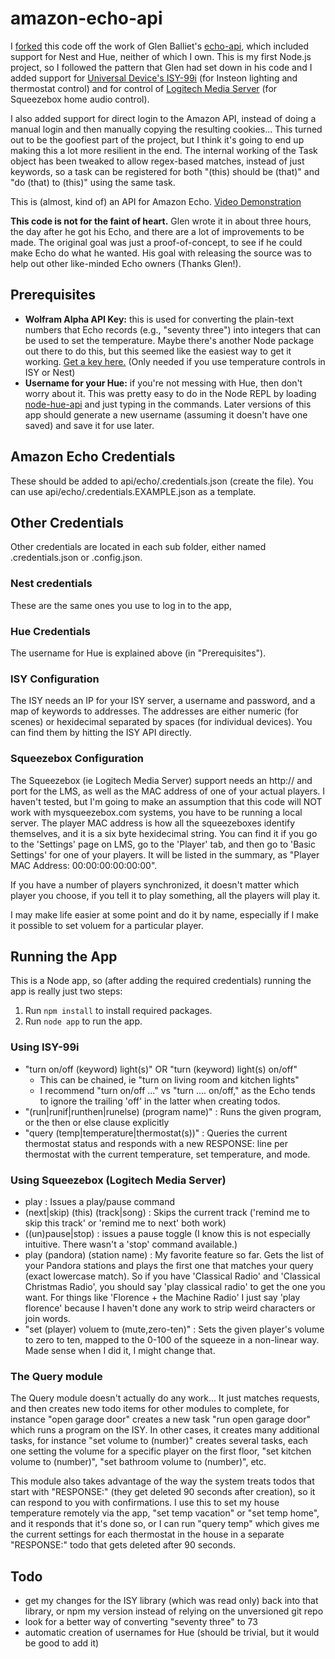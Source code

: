 # amazon-echo-api

I [forked][github-jpelzer] this code off the work of Glen Balliet's [echo-api][github-source], which included support 
for Nest and Hue, neither of which I own. This is my first Node.js project, so I followed the pattern that Glen had set 
down in his code and I added support for [Universal Device's ISY-99i][isy99i] (for Insteon lighting and thermostat 
control) and for control of [Logitech Media Server][lms] (for Squeezebox home audio control).

I also added support for direct login to the Amazon API, instead of doing a manual login and then manually copying the
resulting cookies... This turned out to be the goofiest part of the project, but I think it's going to end up making
this a lot more resilient in the end. The internal working of the Task object has been tweaked to allow regex-based 
matches, instead of just keywords, so a task can be registered for both "(this) should be (that)" and "do (that) to 
(this)" using the same task. 

This is (almost, kind of) an API for Amazon Echo. [Video Demonstration][youtube]

**This code is not for the faint of heart.** Glen wrote it in about three
hours, the day after he got his Echo, and there are a lot of
improvements to be made. The original goal was just a
proof-of-concept, to see if he could make Echo do what he wanted. His
goal with releasing the source was to help out other like-minded Echo
owners (Thanks Glen!).

## Prerequisites

- **Wolfram Alpha API Key:** this is used for converting the
  plain-text numbers that Echo records (e.g., "seventy three") into
  integers that can be used to set the temperature. Maybe there's
  another Node package out there to do this, but this seemed like the
  easiest way to get it working. [Get a key here.][wolfram] (Only needed
  if you use temperature controls in ISY or Nest)
- **Username for your Hue:** if you're not messing with Hue, then
  don't worry about it. This was pretty easy to do in the Node REPL by
  loading [node-hue-api][hue-api] and just typing in the
  commands. Later versions of this app should generate a new username
  (assuming it doesn't have one saved) and save it for use later.

## Amazon Echo Credentials

These should be added to api/echo/.credentials.json (create the file). You can use api/echo/.credentials.EXAMPLE.json as
a template.

## Other Credentials

Other credentials are located in each sub folder, either named .credentials.json or .config.json. 

### Nest credentials 
These are the same ones you use to log in to the app, 

### Hue Credentials 
The username for Hue is explained above (in "Prerequisites").

### ISY Configuration
The ISY needs an IP for your ISY server, a username and password, and a map of keywords to addresses. The addresses are 
either numeric (for scenes) or hexidecimal separated by spaces (for individual devices). You can find them by hitting 
the ISY API directly. 

### Squeezebox Configuration
The Squeezebox (ie Logitech Media Server) support needs an http://<ip> and port for the LMS, as well as the MAC address
of one of your actual players. I haven't tested, but I'm going to make an assumption that this code will NOT work with 
mysqueezebox.com systems, you have to be running a local server. The player MAC address is how all the squeezeboxes 
identify themselves, and it is a six byte hexidecimal string. You can find it if you go to the 'Settings' page on LMS, 
go to the 'Player' tab, and then go to 'Basic Settings' for one of your players. It will be listed in the summary, as 
"Player MAC Address: 00:00:00:00:00:00". 

If you have a number of players synchronized, it doesn't matter which player you choose, if you tell it to play something,
all the players will play it.

I may make life easier at some point and do it by name, especially if I make it possible to set voluem for a particular 
player.

## Running the App

This is a Node app, so (after adding the required credentials) running
the app is really just two steps:

1. Run `npm install` to install required packages.
1. Run `node app` to run the app.

### Using ISY-99i
* "turn on/off (keyword) light(s)" OR "turn (keyword) light(s) on/off"
  * This can be chained, ie "turn on living room and kitchen lights"
  * I recommend "turn on/off ..." vs "turn .... on/off," as the Echo tends to ignore the trailing 'off' in the latter when creating todos.
* "(run|runif|runthen|runelse) (program name)" : Runs the given program, or the then or else clause explicitly
* "query (temp|temperature|thermostat(s))" : Queries the current thermostat status and responds with a new RESPONSE: line per
thermostat with the current temperature, set temperature, and mode.

### Using Squeezebox (Logitech Media Server)
* play : Issues a play/pause command
* (next|skip) (this) (track|song) : Skips the current track ('remind me to skip this track' or 'remind me to next' both work)
* ((un)pause|stop) : issues a pause toggle (I know this is not especially intuitive. There wasn't a 'stop' command available.)
* play (pandora) (station name) : My favorite feature so far. Gets the list of your Pandora stations and plays the first 
one that matches your query (exact lowercase match). So if you have 'Classical Radio' and 'Classical Christmas Radio', you 
should say 'play classical radio' to get the one you want. For things like 'Florence + the Machine Radio' I just say 
'play florence' because I haven't done any work to strip weird characters or join words.
* "set (player) voluem to (mute,zero-ten)" : Sets the given player's volume to zero to ten, mapped to the 0-100 of the 
squeeze in a non-linear way. Made sense when I did it, I might change that.

### The Query module
The Query module doesn't actually do any work... It just matches requests, and then creates new todo items for other modules
to complete, for instance "open garage door" creates a new task "run open garage door" which runs a program on the ISY. In 
other cases, it creates many additional tasks, for instance "set volume to (number)" creates several tasks, each one setting
the volume for a specific player on the first floor, "set kitchen volume to (number)", "set bathroom volume to (number)", etc.

This module also takes advantage of the way the system treats todos that start with "RESPONSE:" (they get deleted 90 seconds
after creation), so it can respond to you with confirmations. I use this to set my house temperature remotely via the app,
"set temp vacation" or "set temp home", and it responds that it's done so, or I can run "query temp" which gives me the 
current settings for each thermostat in the house in a separate "RESPONSE:" todo that gets deleted after 90 seconds.

## Todo

- get my changes for the ISY library (which was read only) back into that library, or npm my version instead of relying
on the unversioned git repo
- look for a better way of converting "seventy three" to 73
- automatic creation of usernames for Hue (should be trivial, but it
  would be good to add it)

[wolfram]: https://developer.wolframalpha.com/portal/apisignup.html
[hue-api]: https://github.com/peter-murray/node-hue-api
[youtube]: https://www.youtube.com/watch?v=0I3E-auy8JA
[github-source]: https://github.com/ghballiet/echo-api
[github-jpelzer]: https://github.com/jpelzer/echo-api
[isy99i]: https://www.universal-devices.com/residential/isy-99i/
[lms]: http://en.wikipedia.org/wiki/Logitech_Media_Server
